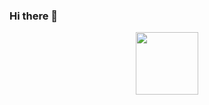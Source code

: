 ### Hi there 👋

<!--
**Shalygin-Sergey/Shalygin-Sergey** is a ✨ _special_ ✨ repository because its `README.md` (this file) appears on your GitHub profile.

Here are some ideas to get you started:

- 🔭 I’m currently working on ...
- 🌱 I’m currently learning ...
- 👯 I’m looking to collaborate on ...
- 🤔 I’m looking for help with ...
- 💬 Ask me about ...
- 📫 How to reach me: ...
- 😄 Pronouns: ...
- ⚡ Fun fact: ...
-->

<div id="header" align="center">
  <img src="[https://media.giphy.com/media/3pHrwP0Lg9t8NqiLWY/giphy.gif](https://media.giphy.com/media/2IudUHdI075HL02Pkk/giphy.gif)" width="100"/>
</div>
